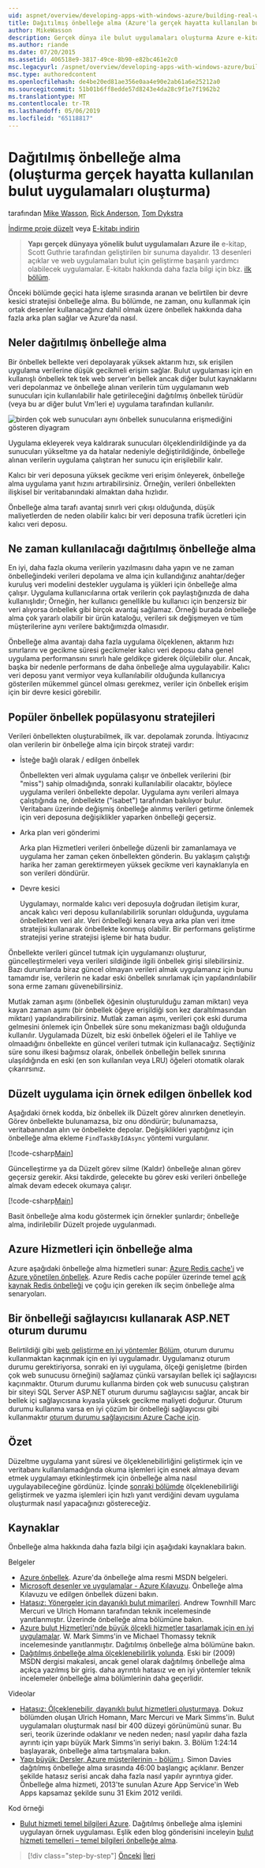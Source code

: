 ```yaml
---
uid: aspnet/overview/developing-apps-with-windows-azure/building-real-world-cloud-apps-with-windows-azure/distributed-caching
title: Dağıtılmış önbelleğe alma (Azure'la gerçek hayatta kullanılan bulut uygulamaları oluşturma) | Microsoft Docs
author: MikeWasson
description: Gerçek dünya ile bulut uygulamaları oluşturma Azure e-kitap Scott Guthrie tarafından geliştirilen bir sunuma dayalıdır. Bu, 13 desenler ve kendisi için uygulamalar açıklanmaktadır...
ms.author: riande
ms.date: 07/20/2015
ms.assetid: 406518e9-3817-49ce-8b90-e82bc461e2c0
msc.legacyurl: /aspnet/overview/developing-apps-with-windows-azure/building-real-world-cloud-apps-with-windows-azure/distributed-caching
msc.type: authoredcontent
ms.openlocfilehash: de4be20ed81ae356e0aa4e90e2ab61a6e25212a0
ms.sourcegitcommit: 51b01b6ff8edde57d8243e4da28c9f1e7f1962b2
ms.translationtype: MT
ms.contentlocale: tr-TR
ms.lasthandoff: 05/06/2019
ms.locfileid: "65118817"
---
```

# <a name="distributed-caching-building-real-world-cloud-apps-with-azure"></a>Dağıtılmış önbelleğe alma (oluşturma gerçek hayatta kullanılan bulut uygulamaları oluşturma)

tarafından [Mike Wasson](https://github.com/MikeWasson), [Rick Anderson]((https://twitter.com/RickAndMSFT)), [Tom Dykstra](https://github.com/tdykstra)

[İndirme proje düzelt](http://code.msdn.microsoft.com/Fix-It-app-for-Building-cdd80df4) veya [E-kitabı indirin](http://blogs.msdn.com/b/microsoft_press/archive/2014/07/23/free-ebook-building-cloud-apps-with-microsoft-azure.aspx)

> **Yapı gerçek dünyaya yönelik bulut uygulamaları Azure ile** e-kitap, Scott Guthrie tarafından geliştirilen bir sunuma dayalıdır. 13 desenleri açıklar ve web uygulamaları bulut için geliştirme başarılı yardımcı olabilecek uygulamalar. E-kitabı hakkında daha fazla bilgi için bkz. [ilk bölüm](introduction.md).

Önceki bölümde geçici hata işleme sırasında aranan ve belirtilen bir devre kesici stratejisi önbelleğe alma. Bu bölümde, ne zaman, onu kullanmak için ortak desenler kullanacağınız dahil olmak üzere önbellek hakkında daha fazla arka plan sağlar ve Azure'da nasıl.

## <a name="what-is-distributed-caching"></a>Neler dağıtılmış önbelleğe alma

Bir önbellek bellekte veri depolayarak yüksek aktarım hızı, sık erişilen uygulama verilerine düşük gecikmeli erişim sağlar. Bulut uygulaması için en kullanışlı önbellek tek tek web server'ın bellek ancak diğer bulut kaynaklarını veri depolanmaz ve önbelleğe alınan verilerin tüm uygulamanın web sunucuları için kullanılabilir hale getirileceğini dağıtılmış önbellek türüdür (veya bu ar diğer bulut Vm'leri e) uygulama tarafından kullanılır.

![birden çok web sunucuları aynı önbellek sunucularına erişmediğini gösteren diyagram](distributed-caching/_static/image1.png)

Uygulama ekleyerek veya kaldırarak sunucuları ölçeklendirildiğinde ya da sunucuları yükseltme ya da hatalar nedeniyle değiştirildiğinde, önbelleğe alınan verilerin uygulama çalıştıran her sunucu için erişilebilir kalır.

Kalıcı bir veri deposuna yüksek gecikme veri erişim önleyerek, önbelleğe alma uygulama yanıt hızını artırabilirsiniz. Örneğin, verileri önbellekten ilişkisel bir veritabanındaki almaktan daha hızlıdır.

Önbelleğe alma tarafı avantaj sınırlı veri çıkışı olduğunda, düşük maliyetlerden de neden olabilir kalıcı bir veri deposuna trafik ücretleri için kalıcı veri deposu.

## <a name="when-to-use-distributed-caching"></a>Ne zaman kullanılacağı dağıtılmış önbelleğe alma

En iyi, daha fazla okuma verilerin yazılmasını daha yapın ve ne zaman önbelleğindeki verileri depolama ve alma için kullandığınız anahtar/değer kuruluş veri modelini destekler uygulama iş yükleri için önbelleğe alma çalışır. Uygulama kullanıcılarına ortak verilerin çok paylaştığınızda de daha kullanışlıdır; Örneğin, her kullanıcı genellikle bu kullanıcı için benzersiz bir veri alıyorsa önbellek gibi birçok avantaj sağlamaz. Örneği burada önbelleğe alma çok yararlı olabilir bir ürün kataloğu, verileri sık değişmeyen ve tüm müşterilerine aynı verilere baktığımızda olmasıdır.

Önbelleğe alma avantajı daha fazla uygulama ölçeklenen, aktarım hızı sınırlarını ve gecikme süresi gecikmeler kalıcı veri deposu daha genel uygulama performansını sınırlı hale geldikçe giderek ölçülebilir olur. Ancak, başka bir nedenle performans de daha önbelleğe alma uygulayabilir. Kalıcı veri deposu yanıt vermiyor veya kullanılabilir olduğunda kullanıcıya gösterilen mükemmel güncel olması gerekmez, veriler için önbellek erişim için bir devre kesici görebilir.

## <a name="popular-cache-population-strategies"></a>Popüler önbellek popülasyonu stratejileri

Verileri önbellekten oluşturabilmek, ilk var. depolamak zorunda. İhtiyacınız olan verilerin bir önbelleğe alma için birçok strateji vardır:

- İsteğe bağlı olarak / edilgen önbellek

    Önbellekten veri almak uygulama çalışır ve önbellek verilerini (bir "miss") sahip olmadığında, sonraki kullanılabilir olacaktır, böylece uygulama verileri önbellekte depolar. Uygulama aynı verileri almaya çalıştığında ne, önbellekte ("isabet") tarafından bakılıyor bulur. Veritabanı üzerinde değişmiş önbelleğe alınmış verileri getirme önlemek için veri deposuna değişiklikler yaparken önbelleği geçersiz.
- Arka plan veri gönderimi

    Arka plan Hizmetleri verileri önbelleğe düzenli bir zamanlamaya ve uygulama her zaman çeken önbellekten gönderin. Bu yaklaşım çalıştığı harika her zaman gerektirmeyen yüksek gecikme veri kaynaklarıyla en son verileri döndürür.
- Devre kesici

    Uygulamayı, normalde kalıcı veri deposuyla doğrudan iletişim kurar, ancak kalıcı veri deposu kullanılabilirlik sorunları olduğunda, uygulama önbellekten veri alır. Veri önbelleği kenara veya arka plan veri itme stratejisi kullanarak önbellekte konmuş olabilir. Bir performans geliştirme stratejisi yerine stratejisi işleme bir hata budur.

Önbellekte verileri güncel tutmak için uygulamanızı oluşturur, güncelleştirmeleri veya verileri sildiğinde ilgili önbellek girişi silebilirsiniz. Bazı durumlarda biraz güncel olmayan verileri almak uygulamanız için bunu tamamdır ise, verilerin ne kadar eski önbellek sınırlamak için yapılandırılabilir sona erme zamanı güvenebilirsiniz.

Mutlak zaman aşımı (önbellek öğesinin oluşturulduğu zaman miktarı) veya kayan zaman aşımı (bir önbellek öğeye erişildiği son kez daraltılmasından miktarı) yapılandırabilirsiniz. Mutlak zaman aşımı, verileri çok eski duruma gelmesini önlemek için Önbellek süre sonu mekanizması bağlı olduğunda kullanılır. Uygulamada Düzelt, biz eski önbellek öğeleri el ile Tahliye ve olmaadığını önbellekte en güncel verileri tutmak için kullanacağız. Seçtiğiniz süre sonu ilkesi bağımsız olarak, önbellek önbelleğin bellek sınırına ulaşıldığında en eski (en son kullanılan veya LRU) öğeleri otomatik olarak çıkarırsınız.

## <a name="sample-cache-aside-code-for-fix-it-app"></a>Düzelt uygulama için örnek edilgen önbellek kod

Aşağıdaki örnek kodda, biz önbellek ilk Düzelt görev alınırken denetleyin. Görev önbellekte bulunamazsa, biz onu döndürür; bulunamazsa, veritabanından alın ve önbellekte depolar. Değişiklikleri yaptığınız için önbelleğe alma ekleme `FindTaskByIdAsync` yöntemi vurgulanır.

[!code-csharp[Main](distributed-caching/samples/sample1.cs?highlight=5,9-11,13-15,19)]

Güncelleştirme ya da Düzelt görev silme (Kaldır) önbelleğe alınan görev geçersiz gerekir. Aksi takdirde, gelecekte bu görev eski verileri önbelleğe almak devam edecek okumaya çalışır.

[!code-csharp[Main](distributed-caching/samples/sample2.cs?highlight=7)]

Basit önbelleğe alma kodu göstermek için örnekler şunlardır; önbelleğe alma, indirilebilir Düzelt projede uygulanmadı.

## <a name="azure-caching-services"></a>Azure Hizmetleri için önbelleğe alma

Azure aşağıdaki önbelleğe alma hizmetleri sunar: [Azure Redis cache'i](https://msdn.microsoft.com/library/dn690523.aspx) ve [Azure yönetilen önbellek](https://msdn.microsoft.com/library/dn386094.aspx). Azure Redis cache popüler üzerinde temel [açık kaynak Redis önbelleği](http://redis.io/) ve çoğu için gereken ilk seçim önbelleğe alma senaryoları.

<a id="sessionstate"></a>
## <a name="aspnet-session-state-using-a-cache-provider"></a>Bir önbelleği sağlayıcısı kullanarak ASP.NET oturum durumu

Belirtildiği gibi [web geliştirme en iyi yöntemler Bölüm](web-development-best-practices.md), oturum durumu kullanmaktan kaçınmak için en iyi uygulamadır. Uygulamanız oturum durumu gerektiriyorsa, sonraki en iyi uygulama, ölçeği genişletme (birden çok web sunucusu örneğini) sağlamaz çünkü varsayılan bellek içi sağlayıcısı kaçınmaktır. Oturum durumu kullanma birden çok web sunucusu çalıştıran bir siteyi SQL Server ASP.NET oturum durumu sağlayıcısı sağlar, ancak bir bellek içi sağlayıcısına kıyasla yüksek gecikme maliyeti doğurur. Oturum durumu kullanma varsa en iyi çözüm bir önbelleği sağlayıcısı gibi kullanmaktır [oturum durumu sağlayıcısını Azure Cache için](https://msdn.microsoft.com/library/windowsazure/gg185668.aspx).

## <a name="summary"></a>Özet

Düzeltme uygulama yanıt süresi ve ölçeklenebilirliğini geliştirmek için ve veritabanı kullanılamadığında okuma işlemleri için esnek almaya devam etmek uygulamayı etkinleştirmek için önbelleğe alma nasıl uygulayabileceğine gördünüz. İçinde [sonraki bölümde](queue-centric-work-pattern.md) ölçeklenebilirliği geliştirmek ve yazma işlemleri için hızlı yanıt verdiğini devam uygulama oluşturmak nasıl yapacağınızı göstereceğiz.

## <a name="resources"></a>Kaynaklar

Önbelleğe alma hakkında daha fazla bilgi için aşağıdaki kaynaklara bakın.

Belgeler

- [Azure önbellek](https://msdn.microsoft.com/library/gg278356.aspx). Azure'da önbelleğe alma resmi MSDN belgeleri.
- [Microsoft desenler ve uygulamalar - Azure Kılavuzu](https://msdn.microsoft.com/library/dn568099.aspx). Önbelleğe alma Kılavuzu ve edilgen önbellek düzeni bakın.
- [Hatasız: Yönergeler için dayanıklı bulut mimarileri](https://msdn.microsoft.com/library/windowsazure/jj853352.aspx). Andrew Townhill Marc Mercuri ve Ulrich Homann tarafından teknik incelemesinde yanıtlanmıştır. Üzerinde önbelleğe alma bölümüne bakın.
- [Azure bulut Hizmetleri'nde büyük ölçekli hizmetler tasarlamak için en iyi uygulamalar](https://msdn.microsoft.com/library/windowsazure/jj717232.aspx). W. Mark Simms'in ve Michael Thomassy teknik incelemesinde yanıtlanmıştır. Dağıtılmış önbelleğe alma bölümüne bakın.
- [Dağıtılmış önbelleğe alma ölçeklenebilirlik yolunda](https://msdn.microsoft.com/magazine/dd942840.aspx). Eski bir (2009) MSDN dergisi makalesi, ancak genel olarak dağıtılmış önbelleğe alma açıkça yazılmış bir giriş. daha ayrıntılı hatasız ve en iyi yöntemler teknik incelemeler önbelleğe alma bölümlerinin daha geçerlidir.

Videolar

- [Hatasız: Ölçeklenebilir, dayanıklı bulut hizmetleri oluşturmaya](https://channel9.msdn.com/Series/FailSafe). Dokuz bölümden oluşan Ulrich Homann, Marc Mercuri ve Mark Simms'in. Bulut uygulamaları oluşturmak nasıl bir 400 düzeyi görünümünü sunar. Bu seri, teorik üzerinde odaklanır ve neden neden; nasıl yapılır daha fazla ayrıntı için yapı büyük Mark Simms'in seriyi bakın. 3. Bölüm 1:24:14 başlayarak, önbelleğe alma tartışmalara bakın.
- [Yapı büyük: Dersler, Azure müşterilerinin - bölüm ı](https://channel9.msdn.com/Events/Build/2012/3-029). Simon Davies dağıtılmış önbelleğe alma sırasında 46:00 başlangıç açıklanır. Benzer şekilde hatasız serisi ancak daha fazla nasıl yapılır ayrıntıya gider. Önbelleğe alma hizmeti, 2013'te sunulan Azure App Service'in Web Apps kapsamaz şekilde sunu 31 Ekim 2012 verildi.

Kod örneği

- [Bulut hizmeti temel bilgileri Azure](https://code.msdn.microsoft.com/Cloud-Service-Fundamentals-4ca72649). Dağıtılmış önbelleğe alma işlemini uygulayan örnek uygulaması. Eşlik eden blog gönderisini inceleyin [bulut hizmeti temelleri – temel bilgileri önbelleğe alma](https://blogs.msdn.com/b/windowsazure/archive/2013/10/03/cloud-service-fundamentals-caching-basics.aspx).

> [!div class="step-by-step"]
> [Önceki](transient-fault-handling.md)
> [İleri](queue-centric-work-pattern.md)
